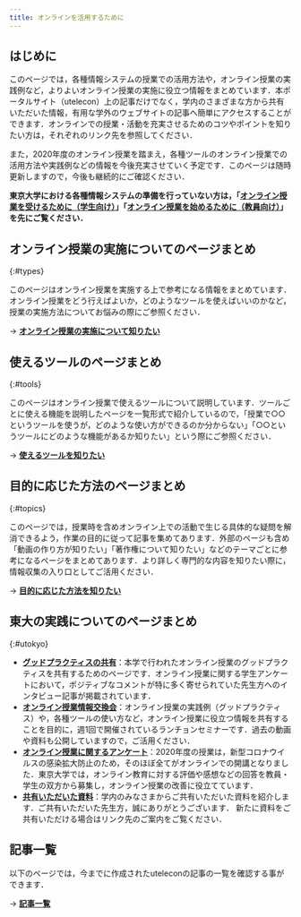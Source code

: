 ```yaml
---
title: オンラインを活用するために
---
```


## はじめに
このページでは，各種情報システムの授業での活用方法や，オンライン授業の実践例など，よりよいオンライン授業の実施に役立つ情報をまとめています．本ポータルサイト（utelecon）上の記事だけでなく，学内のさまざまな方から共有いただいた情報，有用な学外のウェブサイトの記事へ簡単にアクセスすることができます．オンラインでの授業・活動を充実させるためのコツやポイントを知りたい方は，それぞれのリンク先を参照してください．

また，2020年度のオンライン授業を踏まえ，各種ツールのオンライン授業での活用方法や実践例などの情報を今後充実させていく予定です．このページは随時更新しますので，今後も継続的にご確認ください．

**東京大学における各種情報システムの準備を行っていない方は，「[オンライン授業を受けるために（学生向け）](/oc/)」「[オンライン授業を始めるために（教員向け）](/faculty_members/)」を先にご覧ください．**

## オンライン授業の実施についてのページまとめ
{:#types}

このページはオンライン授業を実施する上で参考になる情報をまとめています．オンライン授業をどう行えばよいか，どのようなツールを使えばいいのかなど，授業の実施方法についてお悩みの際にご参照ください．

→ **[オンライン授業の実施について知りたい](courses)**


## 使えるツールのページまとめ
{:#tools}

このページはオンライン授業で使えるツールについて説明しています．ツールごとに使える機能を説明したページを一覧形式で紹介しているので，「授業で○○というツールを使うが，どのような使い方ができるのか分からない」「○○というツールにどのような機能があるか知りたい」という際にご参照ください．

→ **[使えるツールを知りたい](tools)**

## 目的に応じた方法のページまとめ
{:#topics}

このページでは，授業時を含めオンライン上での活動で生じる具体的な疑問を解消できるよう，作業の目的に従って記事を集めてあります．外部のページも含め「動画の作り方が知りたい」「著作権について知りたい」などのテーマごとに参考になるページをまとめてあります．より詳しく専門的な内容を知りたい際に，情報収集の入り口としてご活用ください．

→ **[目的に応じた方法を知りたい](topics)**

## 東大の実践についてのページまとめ
{:#utokyo}

- **[グッドプラクティスの共有](/good-practice/)**：本学で行われたオンライン授業のグッドプラクティスを共有するためのページです．オンライン授業に関する学生アンケートにおいて，ポジティブなコメントが特に多く寄せられていた先生方へのインタビュー記事が掲載されています．
- **[オンライン授業情報交換会](/events/2020-luncheon/)**：オンライン授業の実践例（グッドプラクティス）や，各種ツールの使い方など，オンライン授業に役立つ情報を共有することを目的に，週1回で開催されているランチョンセミナーです．過去の動画や資料も公開していますので，ご活用ください．
- **[オンライン授業に関するアンケート](/questionnaire/)**：2020年度の授業は，新型コロナウイルスの感染拡⼤防止のため，そのほぼ全てがオンラインでの開講となりました．東京大学では，オンライン教育に対する評価や感想などの回答を教員・学生の双方から募集し，オンライン授業の改善に役立てています．
- **[共有いただいた資料](shared)**：学内のみなさまからご共有いただいた資料を紹介します．ご共有いただいた先生方，誠にありがとうございます． 新たに資料をご共有いただける場合はリンク先のご案内をご覧ください．

## 記事一覧

以下のページでは，今までに作成されたuteleconの記事の一覧を確認する事ができます．

→ **[記事一覧](/articles/)**


